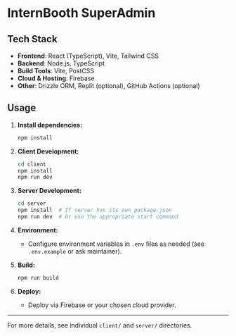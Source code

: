 # InternBooth SuperAdmin

## Tech Stack

- **Frontend**: React (TypeScript), Vite, Tailwind CSS
- **Backend**: Node.js, TypeScript
- **Build Tools**: Vite, PostCSS
- **Cloud & Hosting**: Firebase
- **Other**: Drizzle ORM, Replit (optional), GitHub Actions (optional)

## Usage

1. **Install dependencies:**
   ```sh
   npm install
   ```

2. **Client Development:**
   ```sh
   cd client
   npm install
   npm run dev
   ```

3. **Server Development:**
   ```sh
   cd server
   npm install  # If server has its own package.json
   npm run dev  # Or use the appropriate start command
   ```

4. **Environment:**
   - Configure environment variables in `.env` files as needed (see `.env.example` or ask maintainer).

5. **Build:**
   ```sh
   npm run build
   ```

6. **Deploy:**
   - Deploy via Firebase or your chosen cloud provider.

---

For more details, see individual `client/` and `server/` directories.
